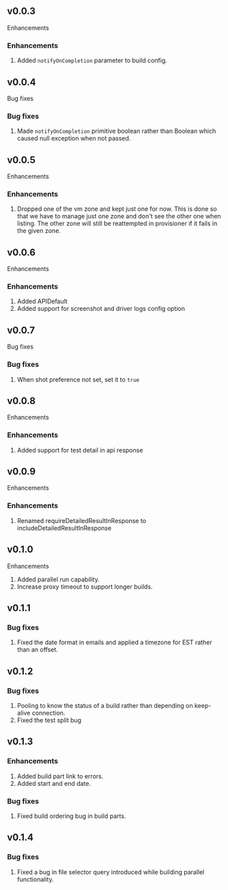 ## v0.0.3

Enhancements

### Enhancements

1. Added `notifyOnCompletion` parameter to build config.

## v0.0.4

Bug fixes

### Bug fixes

1. Made `notifyOnCompletion` primitive boolean rather than Boolean which caused null exception when
   not passed.

## v0.0.5

Enhancements

### Enhancements

1. Dropped one of the vm zone and kept just one for now. This is done so that we have to manage just
   one zone and don't see the other one when listing. The other zone will still be reattempted in
   provisioner if it fails in the given zone.

## v0.0.6

Enhancements

### Enhancements

1. Added APIDefault
2. Added support for screenshot and driver logs config option

## v0.0.7

Bug fixes

### Bug fixes

1. When shot preference not set, set it to `true`

## v0.0.8

Enhancements

### Enhancements

1. Added support for test detail in api response

## v0.0.9

Enhancements

### Enhancements

1. Renamed requireDetailedResultInResponse to includeDetailedResultInResponse

## v0.1.0

Enhancements

1. Added parallel run capability.
2. Increase proxy timeout to support longer builds.

## v0.1.1

### Bug fixes

1. Fixed the date format in emails and applied a timezone for EST rather than an offset.

## v0.1.2

### Bug fixes

1. Pooling to know the status of a build rather than depending on keep-alive connection.
2. Fixed the test split bug

## v0.1.3

### Enhancements

1. Added build part link to errors.
2. Added start and end date.

### Bug fixes

1. Fixed build ordering bug in build parts.

## v0.1.4

### Bug fixes

1. Fixed a bug in file selector query introduced while building parallel functionality.